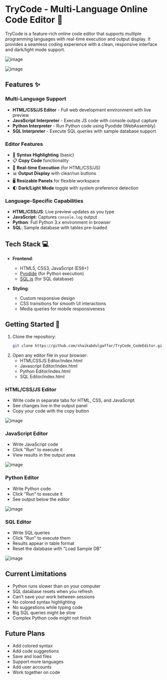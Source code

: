 # TryCode - Multi-Language Online Code Editor 🌟

TryCode is a feature-rich online code editor that supports multiple programming languages with real-time execution and output display. It provides a seamless coding experience with a clean, responsive interface and dark/light mode support.

![image](https://github.com/user-attachments/assets/d724b202-b557-4be7-a6dc-7be3ebea4d0d)

![image](https://github.com/user-attachments/assets/0cd4a3ce-5e1c-426e-bac6-65936c5821c8)


## Features ✨

### Multi-Language Support
- **HTML/CSS/JS Editor** - Full web development environment with live preview
- **JavaScript Interpreter** - Execute JS code with console output capture
- **Python Interpreter** - Run Python code using Pyodide (WebAssembly)
- **SQL Interpreter** - Execute SQL queries with sample database support

### Editor Features
- 🎨 **Syntax Highlighting** (basic)
- 📋 **Copy Code** functionality
- 🏃 **Real-time Execution** (for HTML/CSS/JS)
- 📊 **Output Display** with clear/run buttons
- 🖥️ **Resizable Panels** for flexible workspace
- 🌓 **Dark/Light Mode** toggle with system preference detection

### Language-Specific Capabilities
- **HTML/CSS/JS**: Live preview updates as you type
- **JavaScript**: Captures `console.log` output
- **Python**: Full Python 3.x environment in browser
- **SQL**: Sample database with tables pre-loaded

## Tech Stack 💻

- **Frontend**: 
  - HTML5, CSS3, JavaScript (ES6+)
  - [Pyodide](https://pyodide.org/) (for Python execution)
  - [SQL.js](https://sql.js.org/) (for SQL database)
  
- **Styling**:
  - Custom responsive design
  - CSS transitions for smooth UI interactions
  - Media queries for mobile responsiveness

## Getting Started 🚀

1. Clone the repository:
   ```bash
   git clone https://github.com/shaikabdulgaffar/TryCode_CodeEditor.git
2. Open any editor file in your browser:
   - HTMLCSSJS Editor/index.html
   - Javascript Editor/index.html
   - Python Editor/index.html
   - SQL Editor/index.html

### HTML/CSS/JS Editor
- Write code in separate tabs for HTML, CSS, and JavaScript
- See changes live in the output panel
- Copy your code with the copy button

![image](https://github.com/user-attachments/assets/3a8f73a7-b747-4c83-8701-0771ceb5efc3)


### JavaScript Editor
- Write JavaScript code
- Click "Run" to execute it
- View results in the output area

![image](https://github.com/user-attachments/assets/0531e4d7-9638-4602-bbbd-279e9346aff1)

### Python Editor
- Write Python code
- Click "Run" to execute it
- See output below the editor

![image](https://github.com/user-attachments/assets/10ce9a2c-77b7-475f-a6ef-a6e8abc982f3)

### SQL Editor
- Write SQL queries
- Click "Run" to execute them
- Results appear in table format
- Reset the database with "Load Sample DB"

![image](https://github.com/user-attachments/assets/337719e3-2e62-4ee7-9570-52f1aebd1e82)

## Current Limitations

- Python runs slower than on your computer
- SQL database resets when you refresh
- Can't save your work between sessions
- No colored syntax highlighting
- No suggestions while typing code
- Big SQL queries might be slow
- Complex Python code might not finish

## Future Plans

- Add colored syntax
- Add code suggestions
- Save and load files
- Support more languages
- Add user accounts
- Work together on code
